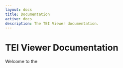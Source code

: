 ```yaml
---
layout: docs
title: Documentation
active: docs
description: The TEI Viewer documentation.
---
```


# TEI Viewer Documentation

Welcome to the
